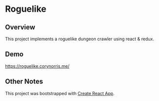 # Roguelike

## Overview
This project implements a roguelike dungeon crawler using react & redux.

## Demo
https://roguelike.corynorris.me/

## Other Notes
This project was bootstrapped with [Create React App](https://github.com/facebookincubator/create-react-app).

